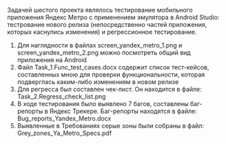 Задачей шестого проекта являлось тестирование мобильного приложения Яндекс Метро с применением эмулятора в Android Studio: тестрование нового релиза (непосредственно частей приложения, которых каснулись изменения) и регрессионное тестирование.

1. Для наглядности в файлах screen_yandex_metro_1.png и screen_yandex_metro_2.png можно посмотреть общий вид приложения на Android
2. Файл Task_1.Func_test_cases.docx  содержит список тест-кейсов, составленных мною для проверки функциональности, которая подверглась каким-либо изменениям в новом релизе
3. Для регресса был составлен чек-лист. Он находится в файле: Task_2.Regress_check_list.png
4. В ходе тестирования было выявлено 7 багов, составлены баг-репорты в Яндекс Трекере. Баг-репорты находятся в файле: Bug_reports_Yandex_Metro.docx
5. Выявленные в Требованиях серые зоны были собраны в файл: Grey_zones_Ya_Metro_Specs.pdf